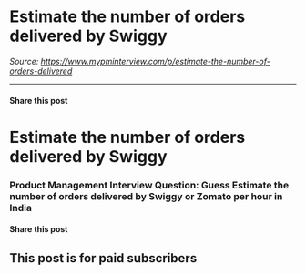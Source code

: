 # Estimate the number of orders delivered by Swiggy

*Source: https://www.mypminterview.com/p/estimate-the-number-of-orders-delivered*

---

#### Share this post

# Estimate the number of orders delivered by Swiggy

### Product Management Interview Question: Guess Estimate the number of orders delivered by Swiggy or Zomato per hour in India

#### Share this post

## This post is for paid subscribers

